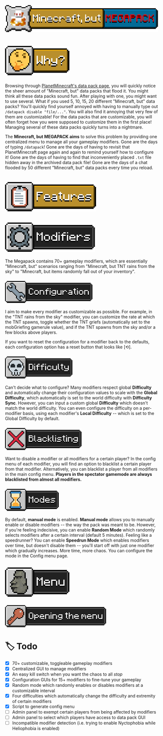 # ![Minecraft, but MEGAPACK](./assets/title.png)

# ![🤔 Why?](./assets/why.png)
Browsing through [PlanetMinecraft's data pack page](https://www.planetminecraft.com/data-packs/), you will quickly notice the sheer amount of "Minecraft, but" data packs that flood it. You might think all these data packs sound fun. After playing with one, you might want to use several. What if you used 5, 10, 15, 20 different "Minecraft, but" data packs? You'll quickly find yourself annoyed with having to manually type out `/datapack disable "file/..."`. You will also find it annoying that very few of them are customizable! For the data packs that are customizable, you will often forget how you were supposed to customize them in the first place! Managing several of these data packs quickly turns into a nightmare.

The **Minecraft, but MEGAPACK aims** to solve this problem by providing one centralized menu to manage all your gameplay modifiers. Gone are the days of typing `/datapack`! Gone are the days of having to revisit that PlanetMinecraft page again and again to remind yourself how to configure it! Gone are the days of having to find that inconveniently placed `.txt` file hidden away in the archived data pack file! Gone are the days of a chat flooded by 50 different "Minecraft, but" data packs every time you reload.

# ![📋 Features](./assets/features.png)
## ![⚙️ Modifiers](./assets/modifiers.png)
The Megapack contains 70+ gameplay modifiers, which are essentially "Minecraft, but" scenarios ranging from "Minecraft, but TNT rains from the sky" to "Minecraft, but items randomly fall out of your inventory". 

### ![Configuration](./assets/configuration.png)
I aim to make every modifier as customizable as possible. For example, in the "TNT rains from the sky" modifier, you can customize the rate at which the TNT spawns, toggle whether the TNT griefs (automatically set to the mobGriefing gamerule value), and if the TNT spawns from the sky and/or a few blocks above players.

If you want to reset the configuration for a modifier back to the defaults, each configuration option has a reset button that looks like [⟲].

### ![Difficulty](./assets/difficulty.png)
Can't decide what to configure? Many modifiers respect global **Difficulty** and automatically change their configuration values to scale with the **Global Difficulty**, which automatically is set to the world difficulty with **Difficulty Sync**. However, you can input a custom global **Difficulty** which doesn't match the world difficulty. You can even configure the difficulty on a per-modifier basis, using each modifier's **Local Difficulty** -- which is set to the Global Difficulty by default.

### ![Blacklisting](./assets/blacklisting.png)
Want to disable a modifier or all modifiers for a certain player? In the config menu of each modifier, you will find an option to blacklist a certain player from that modifier. Alternatively, you can blacklist a player from all modifiers in the main config menu. **Players in the spectator gamemode are always blacklisted from almost all modifiers.**

### ![Modes](./assets/modes.png)
By default, **manual mode** is enabled. **Manual mode** allows you to manually enable or disable modifiers -- the way the pack was meant to be. However, if you're feeling indecisive, you can enable **Random Mode** which randomly selects modifiers after a certain interval (default 5 minutes). Feeling like a speedrunner? You can enable **Speedrun Mode** which enables modifiers over time, but doesn't disable them -- you'll start off with just one modifier which gradually increases. More time, more chaos. You can configure the mode in the Config menu page.

## ![🗿 Menu](./assets/menu.png)
### ![Opening the menu](./assets/opening-the-menu.png)

# 🏷️ Todo
- [x] 70+ customizable, toggleable gameplay modifiers
- [x] Centralized GUI to manage modifiers
- [x] An easy kill switch when you want the chaos to all *stop*
- [x] Configuration GUIs for 15+ modifiers to fine-tune your gameplay
- [x] Random mode which randomly enables or disables modifiers at a customizable interval
- [x] Four difficulties which automatically change the difficulty and extremity of certain modifiers
- [x] Script to generate config menu 
- [ ] Admin panel to exempt certain players from being affected by modifiers
- [ ] Admin panel to select which players have access to data pack GUI
- [ ] Incompatible modifier detection (i.e. trying to enable Nyctophobia while Heliophobia is enabled)
